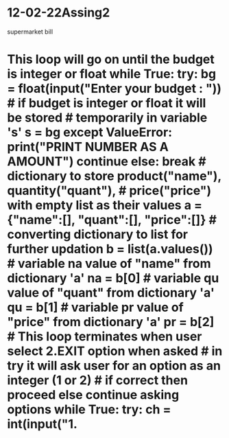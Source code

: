 # 12-02-22Assing2
supermarket bill
# This loop will go on until the budget is integer or float while True: try: bg = float(input("Enter your budget : ")) # if budget is integer or float it will be stored # temporarily in variable 's' s = bg except ValueError: print("PRINT NUMBER AS A AMOUNT") continue else: break # dictionary to store product("name"), quantity("quant"), # price("price") with empty list as their values a ={"name":[], "quant":[], "price":[]} # converting dictionary to list for further updation b = list(a.values()) # variable na value of "name" from dictionary 'a' na = b[0] # variable qu value of "quant" from dictionary 'a' qu = b[1] # variable pr value of "price" from dictionary 'a' pr = b[2] # This loop terminates when user select 2.EXIT option when asked # in try it will ask user for an option as an integer (1 or 2) # if correct then proceed else continue asking options while True: try: ch = int(input("1.
